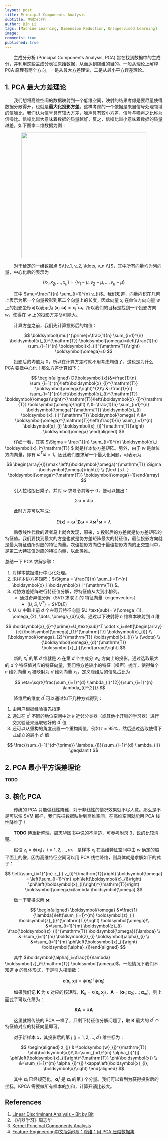 ```yaml
---
layout: post
title: Principal Components Analysis
subtitle: 主成分分析
author: Bin Li
tags: [Machine Learning, Dimension Reduction, Unsupervised Learning]
image: 
comments: true
published: true
---
```


　　主成分分析 (Principal Components Analysis, PCA) 旨在找到数据中的主成分，并利用这些主成分表征原始数据，从而达到降维的目的。一般从理论上解释 PCA 原理有两个方向，一是从最大方差理论，二是从最小平方误差理论。

## 1. PCA 最大方差理论
　　我们想将高维空间的数据映射到一个低维空间，映射的结果考虑是要尽量使得数据分散得开，也就是**最大化投影方差**。这样考虑的一个依据是来自信号处理领域的信噪比，我们认为信号具有较大方差，噪声具有较小方差，信号与噪声之比称为信噪比。信噪比越大意味着数据的质量越好，反之，信噪比越小意味着数据的质量越差。如下图拿二维数据为例：

<p align="center">
  <img width="400" height="" src="/img/media/15611834879719.jpg">
</p>


　　对于给定的一组数据点 $\\{v_1, v_2, \ldots, v_n \\}$，其中所有向量均为列向量，中心化后的表示为

$$
\left\{x_{1}, x_{2}, \ldots, x_{n}\right\}=\left\{v_{1}-\mu, v_{2}-\mu, \ldots, v_{n}-\mu\right\}
$$

　　其中 $\mu=\frac{1}{n} \sum_{i=1}^{n} v_{i}$。我们知道，向量内积在几何上表示为第一个向量投影到第二个向量上的长度，因此向量 $x_i$ 在单位方向向量 $w$ 上的投影坐标可以表示为 $\left(\boldsymbol{x}_i, \boldsymbol{\omega}\right)=\boldsymbol{x}_i^{\mathrm{T}} \boldsymbol{\omega}$。所以我们的目标是找到一个投影方向 $w$，使得在 $w$ 上的投影方差尽可能大。

　　计算方差之前，我们先计算投影后的均值：

$$
\boldsymbol{\mu}^{\prime}=\frac{1}{n} \sum_{i=1}^{n} \boldsymbol{x}_{i}^{\mathrm{T}} \boldsymbol{\omega}=\left(\frac{1}{n} \sum_{i=1}^{n} \boldsymbol{x}_{i}^{\mathrm{T}}\right) \boldsymbol{\omega}=0
$$

　　投影后的均值为 0，所以在计算方差时就不用考虑均值了，这也是为什么 PCA 要做中心化！那么方差计算如下：

$$
\begin{aligned}
D(\boldsymbol{x})&=\frac{1}{n} \sum_{i=1}^{n}\left(\boldsymbol{x}_{i}^{\mathrm{T}} \boldsymbol{\omega}\right)^{2}\\
&=\frac{1}{n} \sum_{i=1}^{n}\left(\boldsymbol{x}_{i}^{\mathrm{T}} \boldsymbol{\omega}\right)^{\mathrm{T}}\left(\boldsymbol{x}_{i}^{\mathrm{T}} \boldsymbol{\omega}\right) \\
&=\frac{1}{n} \sum_{i=1}^{n} \boldsymbol{\omega}^{\mathrm{T}} \boldsymbol{x}_{i} \boldsymbol{x}_{i}^{\mathrm{T}} \boldsymbol{\omega} \\
&= \boldsymbol{\omega}^{\mathrm{T}}\left(\frac{1}{n} \sum_{i=1}^{n} \boldsymbol{x}_{i} \boldsymbol{x}_{i}^{\mathrm{T}}\right) \boldsymbol{\omega} 
\end{aligned}
$$

　　仔细一看，其实 $\Sigma = \frac{1}{n} \sum_{i=1}^{n}  \boldsymbol{x}_i \boldsymbol{x}_i^{\mathrm{T}} $ 就是样本协方差矩阵。另外，由于 $w$ 是单位方向向量，即有 $\omega^{T} \omega=1$。因此我们要求解一个最大化问题，可表示为

$$
\begin{array}{l}{\max \left\{\boldsymbol{\omega}^{\mathrm{T}} \Sigma \boldsymbol{\omega}\right\}} \\ {\text {s.t. } \boldsymbol{\omega}^{\mathrm{T}} \boldsymbol{\omega}=1}\end{array}
$$

　　引入拉格朗日乘子，并对 $w$ 求导令其等于 0，便可以推出：

$$
\Sigma \omega=\lambda \omega
$$

　　此时方差可以写成:

$$
D(\boldsymbol{x})=\boldsymbol{\omega}^{\mathrm{T}} \boldsymbol{\Sigma} \boldsymbol{\omega}=\lambda \boldsymbol{\omega}^{\mathrm{T}} \boldsymbol{\omega}=\lambda
$$

　　熟悉线性代数的读者马上就会发现，原来，$x$ 投影后的方差就是协方差矩阵的特征值。我们要找到最大的方差也就是协方差矩阵最大的特征值，最佳投影方向就是最大特征值所对应的特征向量。次佳投影方向位于最佳投影方向的正交空间中，是第二大特征值对应的特征向量，以此类推。

总结一下 PCA 求解步骤：
1. 对样本数据进行中心化处理。
2. 求样本协方差矩阵：$\Sigma = \frac{1}{n} \sum_{i=1}^{n}  \boldsymbol{x}_i \boldsymbol{x}_i^{\mathrm{T}} $。
3. 对协方差矩阵进行特征值分解，将特征值从大到小排列。
    * 通过奇异值分解（SVD 求取 $\Sigma$ 的 特征向量（eigenvectors）
        * $\left(U, S, V^{T}\right)=SVD(\Sigma)$
4. 从 $U$ 中取出前 $d$ 个左奇异特征向量 $U_\text{sub}= \\{\omega_{1}, \omega_{2}, \dots, \omega_{d}\\}$，通过以下映射将 $n$ 维样本映射到 $d$ 维

$$
\boldsymbol{x}_{i}^{\prime}=U_\text{sub}^T \cdot x_i=\left[\begin{array}{c}{\boldsymbol{\omega}_{1}^{\mathrm{T}} \boldsymbol{x}_{i}} \\ {\boldsymbol{\omega}_{2}^{\mathrm{T}} \boldsymbol{x}_{i}} \\ {\vdots} \\ {\boldsymbol{\omega}_{d}^{\mathrm{T}} \boldsymbol{x}_{i}}\end{array}\right]
$$

　　新的 $x_i^\prime$ 的第 $d$ 维就是 $x_i$ 在第 $d$ 个主成分 $w_d$ 方向上的投影，通过选取最大的 $d$ 个特征值对应的特征向量，我们将方差较小的特征（噪声）抛弃，使得每个 $n$ 维列向量 $x_i$ 被映射为 $d$ 维列向量 $x_i^\prime$，定义降维后的信息占比为

$$
\eta=\sqrt{\frac{\sum_{i=1}^{d} \lambda_{i}^{2}}{\sum_{i=1}^{n} \lambda_{i}^{2}}}
$$

　　降维后的维度 $d^\prime$ 可以通过如下几种方式得到：
1. 由用户根据经验事先指定
2. 通过在 $d^\prime$ 不同的地位空间中对 $k$ 近邻分类器（或其他小开销的学习器）进行交叉验证来选取较好的 $d^\prime$ 值
3. 还可以从重构的角度设置一个重构阈值，例如 $t=95 \%$，然后通过选取使得下式成立的最小 $d^\prime$ 值

$$
\frac{\sum_{i=1}^{d^{\prime}} \lambda_{i}}{\sum_{i=1}^{d} \lambda_{i}} \geqslant t
$$

## 2. PCA 最小平方误差理论
**TODO**
## 3. 核化 PCA
　　传统的 PCA 只能做线性降维，对于非线性的情况效果就不尽人意。那么是不是可以像 SVM 那样，我们先把数据映射到高维空间，在高维空间就能用 PCA 线性降维了！

　　**TODO** 待重新整理，周志华图书中说的不清楚，可参考附录 3，说的比较清楚。

　　假设 $z_i = \phi\left(\boldsymbol{x}_{i}\right)$，$i=1,2, \ldots, m$， 是样本 $x_i$ 在高维特征空间中由 $w$ 确定的超平面上的像，因为高维特征空间可以用 PCA 线性降维，则具体就是求解如下的式子：


$$
\left(\sum_{i=1}^{m} z_{i} z_{i}^{\mathrm{T}}\right) \boldsymbol{\omega} = \left(\sum_{i=1}^{m} \phi\left(\boldsymbol{x}_{i}\right) \phi\left(\boldsymbol{x}_{i}\right)^{\mathrm{T}}\right) \boldsymbol{\omega}=\lambda \boldsymbol{\omega}
$$

　　做一下变换求解 $\boldsymbol{\omega}$:

$$
\begin{aligned} 
\boldsymbol{\omega} &=\frac{1}{\lambda}\left(\sum_{i=1}^{m} \boldsymbol{z}_{i} \boldsymbol{z}_{i}^{\mathrm{T}}\right) \boldsymbol{\omega}\\
&=\sum_{i=1}^{m} \boldsymbol{z}_{i} \frac{\boldsymbol{z}_{i}^{\mathrm{T}} \boldsymbol{\omega}}{\lambda} \\ &=\sum_{i=1}^{m} \boldsymbol{z}_{i} \boldsymbol{\alpha}_{i} \\
&=\sum_{i=1}^{m} \phi\left(\boldsymbol{x}_{i}\right) \boldsymbol{\alpha}_{i}\end{aligned} 
$$

　　其中 $\boldsymbol{\alpha}_i=\frac{1}{\lambda} \boldsymbol{z}_i^{\mathrm{T}} \boldsymbol{\omega}$，一般情况下我们不知道 $\phi$ 的具体形式，于是引入核函数：

$$
\kappa\left(\boldsymbol{x}_{i}, \boldsymbol{x}_{j}\right)=\phi\left(\boldsymbol{x}_{i}\right)^{\mathrm{T}} \phi\left(\boldsymbol{x}_{j}\right)
$$

　　如果我们记 $\mathbf{K}$ 为 $\kappa$ 对应的核矩阵，$\mathbf{K}_{ij}=\kappa\left(\boldsymbol{x}_i, \boldsymbol{x}_j\right)$，$\mathbf{A}=\left(\boldsymbol{\alpha}_1 ; \boldsymbol{\alpha}_2 ; \ldots ; \boldsymbol{\alpha}_m\right)$，则上面式子可以化简为：

$$
\mathbf{K} \mathbf{A}=\lambda \mathbf{A}
$$

　　这里就跟传统的 PCA 一样了，只剩下特征值分解问题了，取 $\mathbf{K}$ 最大的 $d^\prime$ 个特征值对应的特征向量即可。

　　对于新样本 $x$，其投影后的第 $j$ $\left(j=1,2, \ldots, d^{\prime}\right)$ 维坐标为：

$$
\begin{aligned} z_{j} &=\boldsymbol{w}_{j}^{\mathrm{T}} \phi(\boldsymbol{x})\\
&=\sum_{i=1}^{m} \alpha_{i}^{j} \phi\left(\boldsymbol{x}_{i}\right)^{\mathrm{T}} \phi(\boldsymbol{x}) \\ &=\sum_{i=1}^{m} \alpha_{i}^{j} \kappa\left(\boldsymbol{x}_{i}, \boldsymbol{x}\right) \end{aligned}
$$

　　其中 $\boldsymbol{\alpha}_i$ 已经规范化，$\boldsymbol{\alpha}_i^j$ 是 $\boldsymbol{\alpha}_i$ 的第 $j$ 个分量。我们可以看到为获得投影后的坐标，KPCA 需要做所有样本的加和，计算开销比较大。


## References
1. [Linear Discriminant Analysis – Bit by Bit](https://sebastianraschka.com/Articles/2014_python_lda.html)
2. 《机器学习》周志华
3. [Kernel Principal Components Analysis](/assets/Kernel-PCA.pdf)
4. [Feature-Engineering中文版第6章：降维：用 PCA 压缩数据集](https://tianchi.aliyun.com/notebook-ai/detail?spm=5176.12281897.0.0.698639a9P5jdJr&postId=62468)